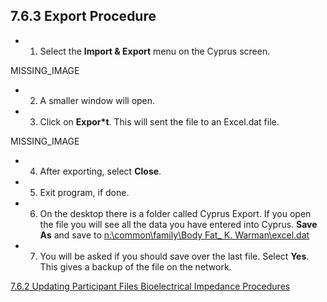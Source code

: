 ## 7.6.3 Export Procedure

* 1. Select the **Import & Export** menu on the Cyprus screen.

 MISSING_IMAGE

* 2. A smaller window will open.
* 3. Click on **Expor*t**. This will sent the file to an Excel.dat file.

 MISSING_IMAGE

* 4. After exporting, select **Close**.
* 5. Exit program, if done.
* 6. On the desktop there is a folder called Cyprus Export. If you open the file you will see all the data you have entered into Cyprus. **Save As** and save to <u>n:\common\family\Body Fat_ K. Warman\excel.dat</u>
* 7. You will be asked if you should save over the last file. Select **Yes**. This gives a backup of the file on the network.


<div class="center">
<div class="btn-group">
  <a href=":pages_path:/manuals/bioelectrical-impedance/7-06-02-updating-ppt-file.md" class="btn btn-default">
    <span class="glyphicon glyphicon-chevron-left"></span>
    7.6.2 Updating Participant Files
  </a>

  <a href=":pages_path:/manuals/bioelectrical-impedance" class="btn btn-default">
    <span class="glyphicon glyphicon-chevron-up"></span>
    Bioelectrical Impedance Procedures
  </a>
</div>
</div>
